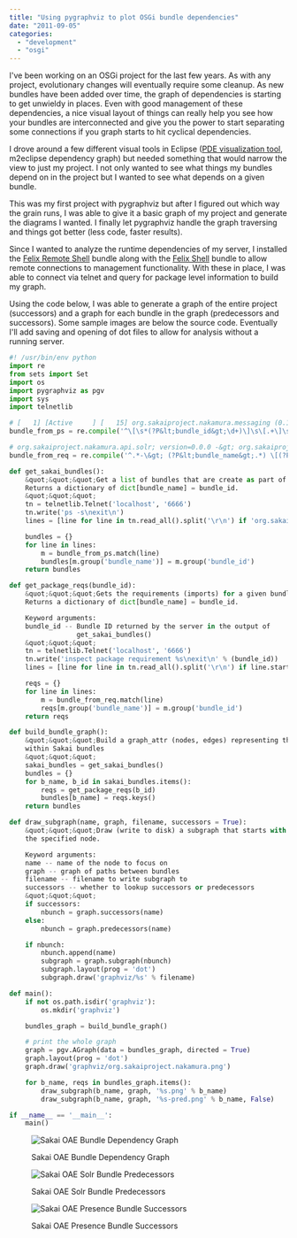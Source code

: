 ```yaml
---
title: "Using pygraphviz to plot OSGi bundle dependencies"
date: "2011-09-05"
categories: 
  - "development"
  - "osgi"
---
```


I've been working on an OSGi project for the last few years. As with any project, evolutionary changes will eventually require some cleanup. As new bundles have been added over time, the graph of dependencies is starting to get unwieldy in places. Even with good management of these dependencies, a nice visual layout of things can really help you see how your bundles are interconnected and give you the power to start separating some connections if you graph starts to hit cyclical dependencies.

<!--more-->

I drove around a few different visual tools in Eclipse ([PDE visualization tool](http://www.eclipse.org/pde/incubator/dependency-visualization/ "PDE visualization tool"), m2eclipse dependency graph) but needed something that would narrow the view to just my project. I not only wanted to see what things my bundles depend on in the project but I wanted to see what depends on a given bundle.

This was my first project with pygraphviz but after I figured out which way the grain runs, I was able to give it a basic graph of my project and generate the diagrams I wanted. I finally let pygraphviz handle the graph traversing and things got better (less code, faster results).

Since I wanted to analyze the runtime dependencies of my server, I installed the [Felix Remote Shell](http://felix.apache.org/site/apache-felix-remote-shell.html "Felix Remote Shell") bundle along with the [Felix Shell](http://felix.apache.org/site/apache-felix-shell.html "Felix Shell") bundle to allow remote connections to management functionality. With these in place, I was able to connect via telnet and query for package level information to build my graph.

Using the code below, I was able to generate a graph of the entire project (successors) and a graph for each bundle in the graph (predecessors and successors). Some sample images are below the source code. Eventually I'll add saving and opening of dot files to allow for analysis without a running server.

```python
#! /usr/bin/env python
import re
from sets import Set
import os
import pygraphviz as pgv
import sys
import telnetlib

# [   1] [Active     ] [   15] org.sakaiproject.nakamura.messaging (0.11.0.SNAPSHOT)
bundle_from_ps = re.compile('^\[\s*(?P&lt;bundle_id&gt;\d+)\]\s\[.+\]\s(?P&lt;bundle_name&gt;.+)\s')

# org.sakaiproject.nakamura.api.solr; version=0.0.0 -&gt; org.sakaiproject.nakamura.solr [11]
bundle_from_req = re.compile('^.*-\&gt; (?P&lt;bundle_name&gt;.*) \[(?P&lt;bundle_id&gt;.*)\]$')

def get_sakai_bundles():
    &quot;&quot;&quot;Get a list of bundles that are create as part of Sakai OAE.
    Returns a dictionary of dict[bundle_name] = bundle_id.
    &quot;&quot;&quot;
    tn = telnetlib.Telnet('localhost', '6666')
    tn.write('ps -s\nexit\n')
    lines = [line for line in tn.read_all().split('\r\n') if 'org.sakaiproject' in line]

    bundles = {}
    for line in lines:
        m = bundle_from_ps.match(line)
        bundles[m.group('bundle_name')] = m.group('bundle_id')
    return bundles

def get_package_reqs(bundle_id):
    &quot;&quot;&quot;Gets the requirements (imports) for a given bundle.
    Returns a dictionary of dict[bundle_name] = bundle_id.

    Keyword arguments:
    bundle_id -- Bundle ID returned by the server in the output of
                 get_sakai_bundles()
    &quot;&quot;&quot;
    tn = telnetlib.Telnet('localhost', '6666')
    tn.write('inspect package requirement %s\nexit\n' % (bundle_id))
    lines = [line for line in tn.read_all().split('\r\n') if line.startswith('org.sakaiproject') and line.endswith(']')]

    reqs = {}
    for line in lines:
        m = bundle_from_req.match(line)
        reqs[m.group('bundle_name')] = m.group('bundle_id')
    return reqs

def build_bundle_graph():
    &quot;&quot;&quot;Build a graph_attr (nodes, edges) representing the connectivity
    within Sakai bundles
    &quot;&quot;&quot;
    sakai_bundles = get_sakai_bundles()
    bundles = {}
    for b_name, b_id in sakai_bundles.items():
        reqs = get_package_reqs(b_id)
        bundles[b_name] = reqs.keys()
    return bundles

def draw_subgraph(name, graph, filename, successors = True):
    &quot;&quot;&quot;Draw (write to disk) a subgraph that starts with or ends with
    the specified node.

    Keyword arguments:
    name -- name of the node to focus on
    graph -- graph of paths between bundles
    filename -- filename to write subgraph to
    successors -- whether to lookup successors or predecessors
    &quot;&quot;&quot;
    if successors:
        nbunch = graph.successors(name)
    else:
        nbunch = graph.predecessors(name)

    if nbunch:
        nbunch.append(name)
        subgraph = graph.subgraph(nbunch)
        subgraph.layout(prog = 'dot')
        subgraph.draw('graphviz/%s' % filename)

def main():
    if not os.path.isdir('graphviz'):
        os.mkdir('graphviz')

    bundles_graph = build_bundle_graph()

    # print the whole graph
    graph = pgv.AGraph(data = bundles_graph, directed = True)
    graph.layout(prog = 'dot')
    graph.draw('graphviz/org.sakaiproject.nakamura.png')

    for b_name, reqs in bundles_graph.items():
        draw_subgraph(b_name, graph, '%s.png' % b_name)
        draw_subgraph(b_name, graph, '%s-pred.png' % b_name, False)

if __name__ == '__main__':
    main()
```

<figure>

![Sakai OAE Bundle Dependency Graph](/images/org-sakaiproject-nakamura.png)

<figcaption>

Sakai OAE Bundle Dependency Graph

</figcaption>

</figure>

<figure>

![Sakai OAE Solr Bundle Predecessors](/images/org-sakaiproject-nakamura-solr-pred.png)

<figcaption>

Sakai OAE Solr Bundle Predecessors

</figcaption>

</figure>

<figure>

![Sakai OAE Presence Bundle Successors](/images/org-sakaiproject-nakamura-presence.png)

<figcaption>

Sakai OAE Presence Bundle Successors

</figcaption>

</figure>
